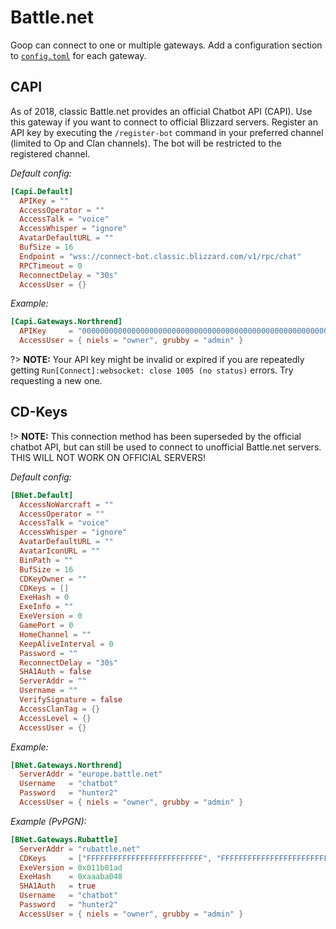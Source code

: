 Battle.net
==========

Goop can connect to one or multiple gateways. Add a configuration section to [`config.toml`](config.md) for each gateway.


CAPI
----

As of 2018, classic Battle.net provides an official Chatbot API (CAPI). Use this gateway if you want to connect to official Blizzard servers. Register an API key by executing the `/register-bot` command in your preferred channel (limited to Op and Clan channels). The bot will be restricted to the registered channel.

_Default config:_
```toml
[Capi.Default]
  APIKey = ""
  AccessOperator = ""
  AccessTalk = "voice"
  AccessWhisper = "ignore"
  AvatarDefaultURL = ""
  BufSize = 16
  Endpoint = "wss://connect-bot.classic.blizzard.com/v1/rpc/chat"
  RPCTimeout = 0
  ReconnectDelay = "30s"
  AccessUser = {}
```

_Example:_
```toml
[Capi.Gateways.Northrend]
  APIKey     = "00000000000000000000000000000000000000000000000000000000"
  AccessUser = { niels = "owner", grubby = "admin" }
```

?> **NOTE:** Your API key might be invalid or expired if you are repeatedly getting `Run[Connect]:websocket: close 1005 (no status)` errors. Try requesting a new one.


CD-Keys
-------

!> **NOTE:** This connection method has been superseded by the official chatbot API, but can still be used to connect to unofficial Battle.net servers. THIS WILL NOT WORK ON OFFICIAL SERVERS!

_Default config:_
```toml
[BNet.Default]
  AccessNoWarcraft = ""
  AccessOperator = ""
  AccessTalk = "voice"
  AccessWhisper = "ignore"
  AvatarDefaultURL = ""
  AvatarIconURL = ""
  BinPath = ""
  BufSize = 16
  CDKeyOwner = ""
  CDKeys = []
  ExeHash = 0
  ExeInfo = ""
  ExeVersion = 0
  GamePort = 0
  HomeChannel = ""
  KeepAliveInterval = 0
  Password = ""
  ReconnectDelay = "30s"
  SHA1Auth = false
  ServerAddr = ""
  Username = ""
  VerifySignature = false
  AccessClanTag = {}
  AccessLevel = {}
  AccessUser = {}
```

_Example:_
```toml
[BNet.Gateways.Northrend]
  ServerAddr = "europe.battle.net"
  Username   = "chatbot"
  Password   = "hunter2"
  AccessUser = { niels = "owner", grubby = "admin" }
```

_Example (PvPGN):_
```toml
[BNet.Gateways.Rubattle]
  ServerAddr = "rubattle.net"
  CDKeys     = ["FFFFFFFFFFFFFFFFFFFFFFFFFF", "FFFFFFFFFFFFFFFFFFFFFFFFFF"]
  ExeVersion = 0x011b01ad
  ExeHash    = 0xaaaba048
  SHA1Auth   = true
  Username   = "chatbot"
  Password   = "hunter2"
  AccessUser = { niels = "owner", grubby = "admin" }
```